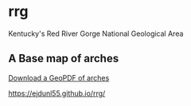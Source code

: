 # rrg

Kentucky's Red River Gorge National Geological Area

## A Base map of arches

[Download a GeoPDF of arches](basemap/rrg.pdf)

https://ejdunl55.github.io/rrg/